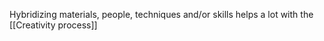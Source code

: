 Hybridizing materials, people, techniques and/or skills helps a lot with the [[Creativity process]]
